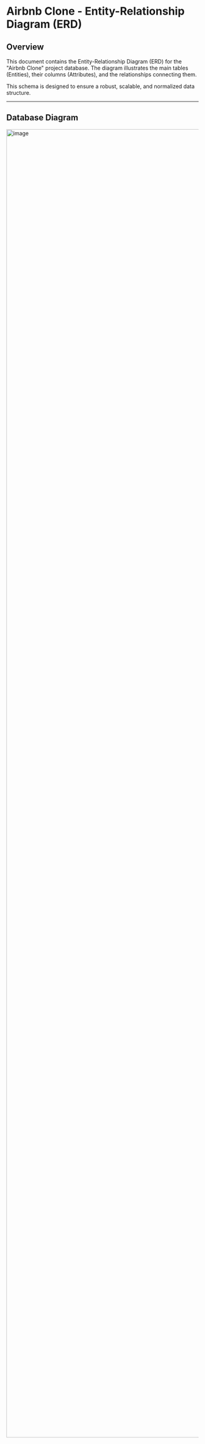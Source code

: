 # Airbnb Clone - Entity-Relationship Diagram (ERD)

## Overview

This document contains the Entity-Relationship Diagram (ERD) for the "Airbnb Clone" project database. The diagram illustrates the main tables (Entities), their columns (Attributes), and the relationships connecting them.

This schema is designed to ensure a robust, scalable, and normalized data structure.



---

## Database Diagram

<img width="3168" height="3424" alt="image" src="https://github.com/user-attachments/assets/bb462cf3-3ac8-4440-89b8-cb1e8c2a601f" />
